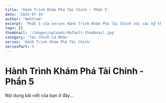 ```yaml
---
title: 'Hành Trình Khám Phá Tài Chính - Phần 5'
date: '2025-07-19'
author: 'Wehttam'
excerpt: 'Phần 5 của series Hành Trình Khám Phá Tài Chính với các kỹ thuật và ví dụ thực tế.'
tags: []
thumbnail: '/images/uploads/default-thumbnail.jpg'
category: 'Tài Chính Cá Nhân'
series: 'Hành Trình Khám Phá Tài Chính'
seriesPart: 5
---
```


# Hành Trình Khám Phá Tài Chính - Phần 5

Nội dung bài viết của bạn ở đây...
